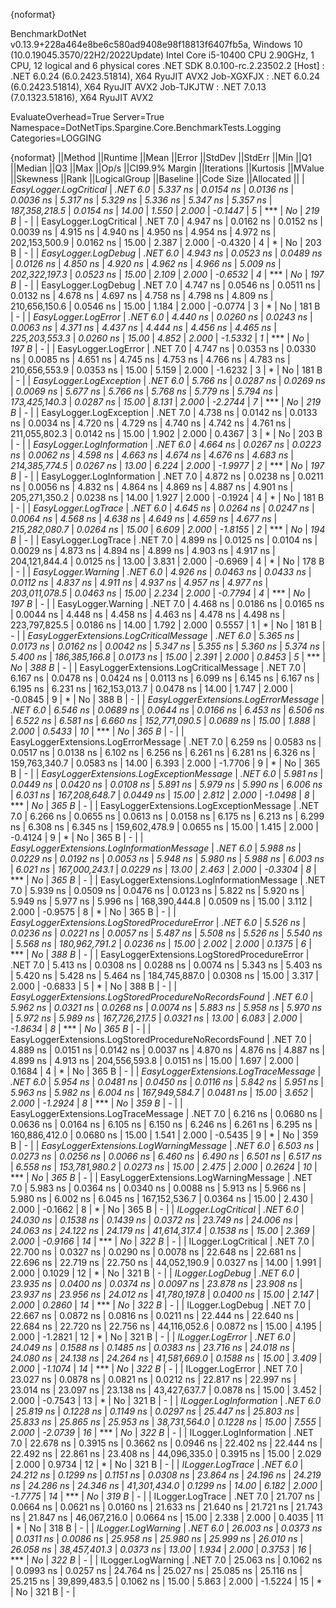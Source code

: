 {noformat}

BenchmarkDotNet v0.13.9+228a464e8be6c580ad9408e98f18813f6407fb5a, Windows 10 (10.0.19045.3570/22H2/2022Update)
Intel Core i5-10400 CPU 2.90GHz, 1 CPU, 12 logical and 6 physical cores
.NET SDK 8.0.100-rc.2.23502.2
  [Host]     : .NET 6.0.24 (6.0.2423.51814), X64 RyuJIT AVX2
  Job-XGXFJX : .NET 6.0.24 (6.0.2423.51814), X64 RyuJIT AVX2
  Job-TJKJTW : .NET 7.0.13 (7.0.1323.51816), X64 RyuJIT AVX2

EvaluateOverhead=True  Server=True  Namespace=DotNetTips.Spargine.Core.BenchmarkTests.Logging  
Categories=LOGGING  

{noformat}
||Method                                                ||Runtime  ||Mean      ||Error     ||StdDev    ||StdErr    ||Min       ||Q1        ||Median    ||Q3        ||Max       ||Op/s          ||CI99.9% Margin ||Iterations ||Kurtosis ||MValue ||Skewness ||Rank ||LogicalGroup ||Baseline ||Code Size ||Allocated ||
| *EasyLogger.LogCritical*                                | *.NET 6.0* |  *5.337 ns* | *0.0154 ns* | *0.0136 ns* | *0.0036 ns* |  *5.317 ns* |  *5.329 ns* |  *5.336 ns* |  *5.347 ns* |  *5.357 ns* | *187,358,218.5* |      *0.0154 ns* |      *14.00* |    *1.550* |  *2.000* |  *-0.1447* |    *5* | ***            | *No*       |     *219 B* |         *-* |
| EasyLogger.LogCritical                                | .NET 7.0 |  4.947 ns | 0.0162 ns | 0.0152 ns | 0.0039 ns |  4.915 ns |  4.940 ns |  4.950 ns |  4.954 ns |  4.972 ns | 202,153,500.9 |      0.0162 ns |      15.00 |    2.387 |  2.000 |  -0.4320 |    4 | *            | No       |     203 B |         - |
| *EasyLogger.LogDebug*                                   | *.NET 6.0* |  *4.943 ns* | *0.0523 ns* | *0.0489 ns* | *0.0126 ns* |  *4.850 ns* |  *4.920 ns* |  *4.962 ns* |  *4.966 ns* |  *5.009 ns* | *202,322,197.3* |      *0.0523 ns* |      *15.00* |    *2.109* |  *2.000* |  *-0.6532* |    *4* | ***            | *No*       |     *197 B* |         *-* |
| EasyLogger.LogDebug                                   | .NET 7.0 |  4.747 ns | 0.0546 ns | 0.0511 ns | 0.0132 ns |  4.678 ns |  4.697 ns |  4.758 ns |  4.798 ns |  4.809 ns | 210,656,150.6 |      0.0546 ns |      15.00 |    1.184 |  2.000 |  -0.0774 |    3 | *            | No       |     181 B |         - |
| *EasyLogger.LogError*                                   | *.NET 6.0* |  *4.440 ns* | *0.0260 ns* | *0.0243 ns* | *0.0063 ns* |  *4.371 ns* |  *4.437 ns* |  *4.444 ns* |  *4.456 ns* |  *4.465 ns* | *225,203,553.3* |      *0.0260 ns* |      *15.00* |    *4.852* |  *2.000* |  *-1.5332* |    *1* | ***            | *No*       |     *197 B* |         *-* |
| EasyLogger.LogError                                   | .NET 7.0 |  4.747 ns | 0.0353 ns | 0.0330 ns | 0.0085 ns |  4.651 ns |  4.745 ns |  4.753 ns |  4.766 ns |  4.783 ns | 210,656,553.9 |      0.0353 ns |      15.00 |    5.159 |  2.000 |  -1.6232 |    3 | *            | No       |     181 B |         - |
| *EasyLogger.LogException*                               | *.NET 6.0* |  *5.766 ns* | *0.0287 ns* | *0.0269 ns* | *0.0069 ns* |  *5.677 ns* |  *5.766 ns* |  *5.768 ns* |  *5.779 ns* |  *5.794 ns* | *173,425,140.3* |      *0.0287 ns* |      *15.00* |    *8.131* |  *2.000* |  *-2.2744* |    *7* | ***            | *No*       |     *219 B* |         *-* |
| EasyLogger.LogException                               | .NET 7.0 |  4.738 ns | 0.0142 ns | 0.0133 ns | 0.0034 ns |  4.720 ns |  4.729 ns |  4.740 ns |  4.742 ns |  4.761 ns | 211,055,802.3 |      0.0142 ns |      15.00 |    1.902 |  2.000 |   0.4367 |    3 | *            | No       |     203 B |         - |
| *EasyLogger.LogInformation*                             | *.NET 6.0* |  *4.664 ns* | *0.0267 ns* | *0.0223 ns* | *0.0062 ns* |  *4.598 ns* |  *4.663 ns* |  *4.674 ns* |  *4.676 ns* |  *4.683 ns* | *214,385,774.5* |      *0.0267 ns* |      *13.00* |    *6.224* |  *2.000* |  *-1.9977* |    *2* | ***            | *No*       |     *197 B* |         *-* |
| EasyLogger.LogInformation                             | .NET 7.0 |  4.872 ns | 0.0238 ns | 0.0211 ns | 0.0056 ns |  4.832 ns |  4.864 ns |  4.869 ns |  4.887 ns |  4.901 ns | 205,271,350.2 |      0.0238 ns |      14.00 |    1.927 |  2.000 |  -0.1924 |    4 | *            | No       |     181 B |         - |
| *EasyLogger.LogTrace*                                   | *.NET 6.0* |  *4.645 ns* | *0.0264 ns* | *0.0247 ns* | *0.0064 ns* |  *4.568 ns* |  *4.638 ns* |  *4.649 ns* |  *4.659 ns* |  *4.677 ns* | *215,282,080.7* |      *0.0264 ns* |      *15.00* |    *6.609* |  *2.000* |  *-1.8155* |    *2* | ***            | *No*       |     *194 B* |         *-* |
| EasyLogger.LogTrace                                   | .NET 7.0 |  4.899 ns | 0.0125 ns | 0.0104 ns | 0.0029 ns |  4.873 ns |  4.894 ns |  4.899 ns |  4.903 ns |  4.917 ns | 204,121,844.4 |      0.0125 ns |      13.00 |    3.831 |  2.000 |  -0.6969 |    4 | *            | No       |     178 B |         - |
| *EasyLogger.Warning*                                    | *.NET 6.0* |  *4.926 ns* | *0.0463 ns* | *0.0433 ns* | *0.0112 ns* |  *4.837 ns* |  *4.911 ns* |  *4.937 ns* |  *4.957 ns* |  *4.977 ns* | *203,011,078.5* |      *0.0463 ns* |      *15.00* |    *2.234* |  *2.000* |  *-0.7794* |    *4* | ***            | *No*       |     *197 B* |         *-* |
| EasyLogger.Warning                                    | .NET 7.0 |  4.468 ns | 0.0186 ns | 0.0165 ns | 0.0044 ns |  4.448 ns |  4.458 ns |  4.463 ns |  4.478 ns |  4.498 ns | 223,797,825.5 |      0.0186 ns |      14.00 |    1.792 |  2.000 |   0.5557 |    1 | *            | No       |     181 B |         - |
| *EasyLoggerExtensions.LogCriticalMessage*               | *.NET 6.0* |  *5.365 ns* | *0.0173 ns* | *0.0162 ns* | *0.0042 ns* |  *5.347 ns* |  *5.355 ns* |  *5.360 ns* |  *5.374 ns* |  *5.400 ns* | *186,385,166.8* |      *0.0173 ns* |      *15.00* |    *2.391* |  *2.000* |   *0.8453* |    *5* | ***            | *No*       |     *388 B* |         *-* |
| EasyLoggerExtensions.LogCriticalMessage               | .NET 7.0 |  6.167 ns | 0.0478 ns | 0.0424 ns | 0.0113 ns |  6.099 ns |  6.145 ns |  6.167 ns |  6.195 ns |  6.231 ns | 162,153,013.7 |      0.0478 ns |      14.00 |    1.747 |  2.000 |  -0.0845 |    9 | *            | No       |     388 B |         - |
| *EasyLoggerExtensions.LogErrorMessage*                  | *.NET 6.0* |  *6.546 ns* | *0.0689 ns* | *0.0644 ns* | *0.0166 ns* |  *6.453 ns* |  *6.506 ns* |  *6.522 ns* |  *6.581 ns* |  *6.660 ns* | *152,771,090.5* |      *0.0689 ns* |      *15.00* |    *1.888* |  *2.000* |   *0.5433* |   *10* | ***            | *No*       |     *365 B* |         *-* |
| EasyLoggerExtensions.LogErrorMessage                  | .NET 7.0 |  6.259 ns | 0.0583 ns | 0.0517 ns | 0.0138 ns |  6.102 ns |  6.256 ns |  6.261 ns |  6.281 ns |  6.326 ns | 159,763,340.7 |      0.0583 ns |      14.00 |    6.393 |  2.000 |  -1.7706 |    9 | *            | No       |     365 B |         - |
| *EasyLoggerExtensions.LogExceptionMessage*              | *.NET 6.0* |  *5.981 ns* | *0.0449 ns* | *0.0420 ns* | *0.0108 ns* |  *5.891 ns* |  *5.979 ns* |  *5.990 ns* |  *6.006 ns* |  *6.031 ns* | *167,208,648.7* |      *0.0449 ns* |      *15.00* |    *2.812* |  *2.000* |  *-1.0498* |    *8* | ***            | *No*       |     *365 B* |         *-* |
| EasyLoggerExtensions.LogExceptionMessage              | .NET 7.0 |  6.266 ns | 0.0655 ns | 0.0613 ns | 0.0158 ns |  6.175 ns |  6.213 ns |  6.299 ns |  6.308 ns |  6.345 ns | 159,602,478.9 |      0.0655 ns |      15.00 |    1.415 |  2.000 |  -0.4124 |    9 | *            | No       |     365 B |         - |
| *EasyLoggerExtensions.LogInformationMessage*            | *.NET 6.0* |  *5.988 ns* | *0.0229 ns* | *0.0192 ns* | *0.0053 ns* |  *5.948 ns* |  *5.980 ns* |  *5.988 ns* |  *6.003 ns* |  *6.021 ns* | *167,000,243.1* |      *0.0229 ns* |      *13.00* |    *2.463* |  *2.000* |  *-0.3304* |    *8* | ***            | *No*       |     *365 B* |         *-* |
| EasyLoggerExtensions.LogInformationMessage            | .NET 7.0 |  5.939 ns | 0.0509 ns | 0.0476 ns | 0.0123 ns |  5.822 ns |  5.920 ns |  5.949 ns |  5.977 ns |  5.996 ns | 168,390,444.8 |      0.0509 ns |      15.00 |    3.112 |  2.000 |  -0.9575 |    8 | *            | No       |     365 B |         - |
| *EasyLoggerExtensions.LogStoredProcedureError*          | *.NET 6.0* |  *5.526 ns* | *0.0236 ns* | *0.0221 ns* | *0.0057 ns* |  *5.487 ns* |  *5.508 ns* |  *5.526 ns* |  *5.540 ns* |  *5.568 ns* | *180,962,791.2* |      *0.0236 ns* |      *15.00* |    *2.002* |  *2.000* |   *0.1375* |    *6* | ***            | *No*       |     *388 B* |         *-* |
| EasyLoggerExtensions.LogStoredProcedureError          | .NET 7.0 |  5.413 ns | 0.0308 ns | 0.0288 ns | 0.0074 ns |  5.343 ns |  5.403 ns |  5.420 ns |  5.428 ns |  5.464 ns | 184,745,887.0 |      0.0308 ns |      15.00 |    3.317 |  2.000 |  -0.6833 |    5 | *            | No       |     388 B |         - |
| *EasyLoggerExtensions.LogStoredProcedureNoRecordsFound* | *.NET 6.0* |  *5.962 ns* | *0.0321 ns* | *0.0268 ns* | *0.0074 ns* |  *5.883 ns* |  *5.958 ns* |  *5.970 ns* |  *5.972 ns* |  *5.989 ns* | *167,726,217.5* |      *0.0321 ns* |      *13.00* |    *6.083* |  *2.000* |  *-1.8634* |    *8* | ***            | *No*       |     *365 B* |         *-* |
| EasyLoggerExtensions.LogStoredProcedureNoRecordsFound | .NET 7.0 |  4.889 ns | 0.0151 ns | 0.0142 ns | 0.0037 ns |  4.870 ns |  4.876 ns |  4.887 ns |  4.899 ns |  4.913 ns | 204,556,593.8 |      0.0151 ns |      15.00 |    1.697 |  2.000 |   0.1684 |    4 | *            | No       |     365 B |         - |
| *EasyLoggerExtensions.LogTraceMessage*                  | *.NET 6.0* |  *5.954 ns* | *0.0481 ns* | *0.0450 ns* | *0.0116 ns* |  *5.842 ns* |  *5.951 ns* |  *5.963 ns* |  *5.982 ns* |  *6.004 ns* | *167,949,584.7* |      *0.0481 ns* |      *15.00* |    *3.652* |  *2.000* |  *-1.2924* |    *8* | ***            | *No*       |     *359 B* |         *-* |
| EasyLoggerExtensions.LogTraceMessage                  | .NET 7.0 |  6.216 ns | 0.0680 ns | 0.0636 ns | 0.0164 ns |  6.105 ns |  6.150 ns |  6.246 ns |  6.261 ns |  6.295 ns | 160,886,412.0 |      0.0680 ns |      15.00 |    1.541 |  2.000 |  -0.5435 |    9 | *            | No       |     359 B |         - |
| *EasyLoggerExtensions.LogWarningMessage*                | *.NET 6.0* |  *6.503 ns* | *0.0273 ns* | *0.0256 ns* | *0.0066 ns* |  *6.460 ns* |  *6.490 ns* |  *6.501 ns* |  *6.517 ns* |  *6.558 ns* | *153,781,980.2* |      *0.0273 ns* |      *15.00* |    *2.475* |  *2.000* |   *0.2624* |   *10* | ***            | *No*       |     *365 B* |         *-* |
| EasyLoggerExtensions.LogWarningMessage                | .NET 7.0 |  5.983 ns | 0.0364 ns | 0.0340 ns | 0.0088 ns |  5.913 ns |  5.966 ns |  5.980 ns |  6.002 ns |  6.045 ns | 167,152,536.7 |      0.0364 ns |      15.00 |    2.430 |  2.000 |  -0.1662 |    8 | *            | No       |     365 B |         - |
| *ILogger.LogCritical*                                   | *.NET 6.0* | *24.030 ns* | *0.1538 ns* | *0.1439 ns* | *0.0372 ns* | *23.749 ns* | *24.006 ns* | *24.063 ns* | *24.122 ns* | *24.179 ns* |  *41,614,317.4* |      *0.1538 ns* |      *15.00* |    *2.369* |  *2.000* |  *-0.9166* |   *14* | ***            | *No*       |     *322 B* |         *-* |
| ILogger.LogCritical                                   | .NET 7.0 | 22.700 ns | 0.0327 ns | 0.0290 ns | 0.0078 ns | 22.648 ns | 22.681 ns | 22.696 ns | 22.719 ns | 22.750 ns |  44,052,190.9 |      0.0327 ns |      14.00 |    1.991 |  2.000 |   0.1029 |   12 | *            | No       |     321 B |         - |
| *ILogger.LogDebug*                                      | *.NET 6.0* | *23.935 ns* | *0.0400 ns* | *0.0374 ns* | *0.0097 ns* | *23.878 ns* | *23.908 ns* | *23.937 ns* | *23.956 ns* | *24.012 ns* |  *41,780,197.8* |      *0.0400 ns* |      *15.00* |    *2.147* |  *2.000* |   *0.2860* |   *14* | ***            | *No*       |     *322 B* |         *-* |
| ILogger.LogDebug                                      | .NET 7.0 | 22.667 ns | 0.0872 ns | 0.0816 ns | 0.0211 ns | 22.444 ns | 22.640 ns | 22.684 ns | 22.720 ns | 22.756 ns |  44,116,052.6 |      0.0872 ns |      15.00 |    4.195 |  2.000 |  -1.2821 |   12 | *            | No       |     321 B |         - |
| *ILogger.LogError*                                      | *.NET 6.0* | *24.049 ns* | *0.1588 ns* | *0.1485 ns* | *0.0383 ns* | *23.716 ns* | *24.018 ns* | *24.080 ns* | *24.138 ns* | *24.264 ns* |  *41,581,669.0* |      *0.1588 ns* |      *15.00* |    *3.409* |  *2.000* |  *-1.1074* |   *14* | ***            | *No*       |     *322 B* |         *-* |
| ILogger.LogError                                      | .NET 7.0 | 23.027 ns | 0.0878 ns | 0.0821 ns | 0.0212 ns | 22.817 ns | 22.997 ns | 23.014 ns | 23.097 ns | 23.138 ns |  43,427,637.7 |      0.0878 ns |      15.00 |    3.452 |  2.000 |  -0.7543 |   13 | *            | No       |     321 B |         - |
| *ILogger.LogInformation*                                | *.NET 6.0* | *25.819 ns* | *0.1228 ns* | *0.1149 ns* | *0.0297 ns* | *25.447 ns* | *25.803 ns* | *25.833 ns* | *25.865 ns* | *25.953 ns* |  *38,731,564.0* |      *0.1228 ns* |      *15.00* |    *7.555* |  *2.000* |  *-2.0739* |   *16* | ***            | *No*       |     *322 B* |         *-* |
| ILogger.LogInformation                                | .NET 7.0 | 22.678 ns | 0.3915 ns | 0.3662 ns | 0.0946 ns | 22.402 ns | 22.444 ns | 22.492 ns | 22.861 ns | 23.408 ns |  44,096,335.0 |      0.3915 ns |      15.00 |    2.029 |  2.000 |   0.9734 |   12 | *            | No       |     321 B |         - |
| *ILogger.LogTrace*                                      | *.NET 6.0* | *24.212 ns* | *0.1299 ns* | *0.1151 ns* | *0.0308 ns* | *23.864 ns* | *24.196 ns* | *24.219 ns* | *24.286 ns* | *24.346 ns* |  *41,301,434.0* |      *0.1299 ns* |      *14.00* |    *6.182* |  *2.000* |  *-1.7775* |   *14* | ***            | *No*       |     *319 B* |         *-* |
| ILogger.LogTrace                                      | .NET 7.0 | 21.707 ns | 0.0664 ns | 0.0621 ns | 0.0160 ns | 21.633 ns | 21.640 ns | 21.721 ns | 21.743 ns | 21.847 ns |  46,067,216.0 |      0.0664 ns |      15.00 |    2.338 |  2.000 |   0.4035 |   11 | *            | No       |     318 B |         - |
| *ILogger.LogWarning*                                    | *.NET 6.0* | *26.003 ns* | *0.0373 ns* | *0.0311 ns* | *0.0086 ns* | *25.958 ns* | *25.980 ns* | *25.999 ns* | *26.010 ns* | *26.058 ns* |  *38,457,401.3* |      *0.0373 ns* |      *13.00* |    *1.934* |  *2.000* |   *0.3753* |   *16* | ***            | *No*       |     *322 B* |         *-* |
| ILogger.LogWarning                                    | .NET 7.0 | 25.063 ns | 0.1062 ns | 0.0993 ns | 0.0257 ns | 24.764 ns | 25.027 ns | 25.085 ns | 25.116 ns | 25.215 ns |  39,899,483.5 |      0.1062 ns |      15.00 |    5.863 |  2.000 |  -1.5224 |   15 | *            | No       |     321 B |         - |
